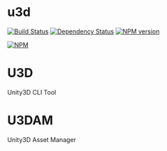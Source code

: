 u3d
===

[![Build Status](https://travis-ci.org/Naxmeify/u3d.svg?branch=master)](https://travis-ci.org/Naxmeify/u3d)
[![Dependency Status](https://gemnasium.com/Naxmeify/u3d.svg)](https://gemnasium.com/Naxmeify/u3d)
[![NPM version](https://badge.fury.io/js/u3d.svg)](http://badge.fury.io/js/u3d)


[![NPM](https://nodei.co/npm/u3d.png)](https://nodei.co/npm/u3d/)

# U3D
Unity3D CLI Tool

# U3DAM
Unity3D Asset Manager